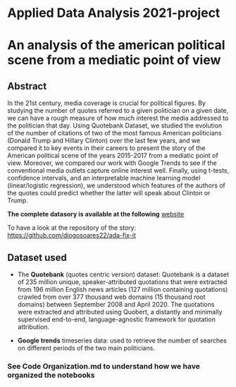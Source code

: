 # Applied Data Analysis 2021-project

# An analysis of the american political scene from a mediatic point of view 

## Abstract

In the 21st century, media coverage is crucial for political figures.
By studying the number of quotes referred to a given politician on a given date, we can have a rough measure of how much interest the media addressed to the politician that day. Using Quotebank Dataset, we studied the evolution of the number of citations of two of the most famous American politicians (Donald Trump and Hillary Clinton) over the last few years, and we compared it to key events in their careers to present the story of the American political scene of the years 2015-2017 from a mediatic point of view. Moreover, we compared our work with Google Trends to see if the conventional media outlets capture online interest well. Finally, using t-tests, confidence intervals, and an interpretable machine learning model (linear/logistic regression), we understood which features of the authors of the quotes could predict whether the latter will speak about Clinton or Trump.

**The complete datasory is available at the following** [website](https://diogosoares22.github.io/ada-fix-it/)


To have a look at the repository of the story: https://github.com/diogosoares22/ada-fix-it

## Dataset used

* The **Quotebank** (quotes centric version) dataset: Quotebank is a dataset of 235 million unique, speaker-attributed quotations that were extracted from 196 million English news articles (127 million containing quotations) crawled from over 377 thousand web domains (15 thousand root domains) between September 2008 and April 2020. The quotations were extracted and attributed using Quobert, a distantly and minimally supervised end-to-end, language-agnostic framework for quotation attribution.

* **Google trends** timeseries data: used to retrieve the number of searches on different periods of the two main politicians.


### See Code Organization.md to understand how we have organized the notebooks
